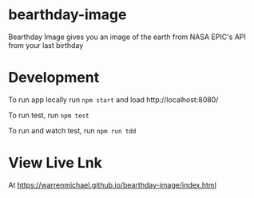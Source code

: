 # bearthday-image
Bearthday Image gives you an image of the earth from NASA EPIC's API from your last birthday

# Development
To run app locally run `npm start` and load http://localhost:8080/

To run test, run `npm test`

To run and watch test, run `npm run tdd`

# View Live Lnk
At https://warrenmichael.github.io/bearthday-image/index.html